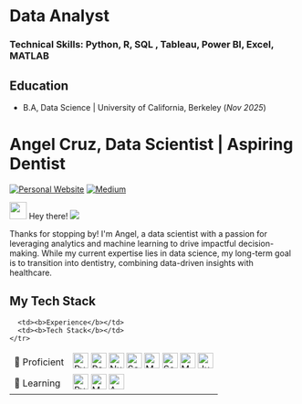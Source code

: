 # Data Analyst

### Technical Skills: Python, R, SQL , Tableau, Power BI, Excel, MATLAB

## Education
- B.A, Data Science | University of California, Berkeley (_Nov 2025_)
  
# Angel Cruz, Data Scientist | Aspiring Dentist

<p>
<a href="https://yourwebsite.com" target="_blank"><img alt="Personal Website" src="https://img.shields.io/badge/-My--Homepage-2e8b57?logo=nones&style=for-the-badge" /></a>
<a href="https://medium.com/@angelcruz" target="_blank"><img alt="Medium" src="https://img.shields.io/badge/medium-%2312100E.svg?&style=for-the-badge&logo=medium&logoColor=white" /></a>
<a href="https://www.linkedin.com/in/angel-cruz-78616021b/details/skills/edit/forms/new/?profileFormEntryPoint=PROFILE_SECTION" /></a>
</p>

<img src="https://slackmojis.com/emojis/22158-oh-hello/download" width="30"/> Hey there!
![](https://komarev.com/ghpvc/?username=AngelCruz&label=Visitor)

Thanks for stopping by! I'm Angel, a data scientist with a passion for leveraging analytics and machine learning to drive impactful decision-making. While my current expertise lies in data science, my long-term goal is to transition into dentistry, combining data-driven insights with healthcare.

## My Tech Stack

<table>
  <thead align="center">
    <tr>

      <td><b>Experience</b></td>
      <td><b>Tech Stack</b></td>
    </tr>
  </thead>
  <tbody>
    <tr>
      <td>🚀 Proficient</td>
      <td>
        <a href="https://www.python.org/" target="_blank"><img alt="Python" src="https://img.shields.io/badge/-Python-4B8BBE?style=flat-square&logo=python&logoColor=white" height="27"/></a>
        <a href="https://pandas.pydata.org/" target="_blank"><img alt="Pandas" src="https://img.shields.io/badge/-Pandas-150458?style=flat-square&logo=pandas&logoColor=white" height="27"/></a>
        <a href="https://numpy.org/" target="_blank"><img alt="Numpy" src="https://img.shields.io/badge/-Numpy-8998CF?style=flat-square&logo=numpy&logoColor=white" height="27"/></a>
        <a href="https://scikit-learn.org/stable/index.html" target="_blank"><img alt="Scikit-learn" src="https://img.shields.io/badge/-Scikit--learn-fa9c3c?style=flat-square&logo=scikitlearn&logoColor=white" height="27"/></a>
        <a href="https://matplotlib.org/" target="_blank"><img alt="Matplotlib" src="https://img.shields.io/badge/-Matplotlib-11557c?style=flat-square&logo=matplotlib&logoColor=white" height="27"/></a>
        <a href="https://seaborn.pydata.org/" target="_blank"><img alt="Seaborn" src="https://img.shields.io/badge/-Seaborn-226280?style=flat-square&logo=seaborn&logoColor=white" height="27"/></a>
        <a href="https://www.mysql.com/" target="_blank"><img alt="MySQL" src="https://img.shields.io/badge/-MySQL-f29111?style=flat-square&logo=mysql&logoColor=white" height="27"/></a>
        <a href="https://jupyter.org/" target="_blank"><img alt="Jupyter" src="https://img.shields.io/badge/-Jupyter-eb6c2d?style=flat-square&logo=jupyter&logoColor=white" height="27"/></a>
      </td>
    </tr>
    <tr>
      <td>🌱 Learning</td>
      <td>
        <a href="https://pytorch.org/" target="_blank"><img alt="PyTorch" src="https://img.shields.io/badge/-PyTorch-d6522d?style=flat-square&logo=pytorch&logoColor=white" height="27"/></a>
        <a href="https://www.mongodb.com/" target="_blank"><img alt="MongoDB" src="https://img.shields.io/badge/-MongoDB-45AA44?style=flat-square&logo=mongodb&logoColor=white" height="27"/></a>
        <a href="https://aws.amazon.com/" target="_blank"><img alt="AWS" src="https://img.shields.io/badge/-AWS-232F3E?style=flat-square&logo=amazonaws&logoColor=white" height="27"/></a>
      </td>
    </tr>
  </tbody>
</table>
